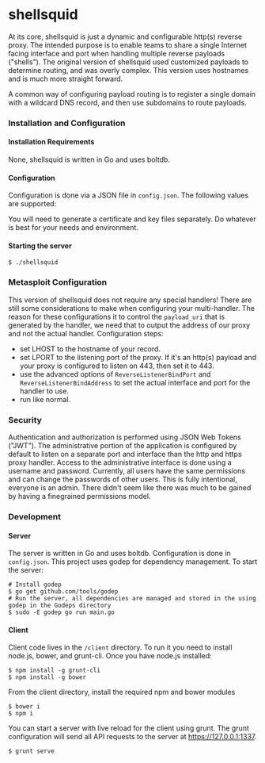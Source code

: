 shellsquid
==========

At its core, shellsquid is just a dynamic and configurable http(s) reverse proxy. The intended purpose is to enable teams to share a single Internet facing interface and port when handling multiple reverse payloads ("shells"). The original version of shellsquid used customized payloads to determine routing, and was overly complex. This version uses hostnames and is much more straight forward.

A common way of configuring payload routing is to register a single domain with a wildcard DNS record, and then use subdomains to route payloads.

### Installation and Configuration

#### Installation Requirements
None, shellsquid is written in Go and uses boltdb.

#### Configuration
Configuration is done via a JSON file in `config.json`. The following values are supported:

You will need to generate a certificate and key files separately. Do whatever is best for your needs and environment.

#### Starting the server
`$ ./shellsquid`

### Metasploit Configuration
This version of shellsquid does not require any special handlers! There are still some considerations to make when configuring your multi-handler. The reason for these configurations it to control the `payload_uri` that is generated by the handler, we need that to output the address of our proxy and not the actual handler. Configuration steps:
  * set LHOST to the hostname of your record.
  * set LPORT to the listening port of the proxy. If it's an http(s) payload and your proxy is configured to listen on 443, then set it to 443.
  * use the advanced options of `ReverseListenerBindPort` and `ReverseListenerBindAddress` to set the actual interface and port for the handler to use.
  * run like normal.

### Security
Authentication and authorization is performed using JSON Web Tokens ("JWT"). The administrative portion of the application is configured by default to listen on a separate port and interface than the http and https proxy handler. Access to the administrative interface is done using a username and password. Currently, all users have the same permissions and can change the passwords of other users. This is fully intentional, everyone is an admin. There didn't seem like there was much to be gained by having a finegrained permissions model.

### Development

#### Server
The server is written in Go and uses boltdb. Configuration is done in `config.json`. This project uses godep for dependency management. To start the server:
```
# Install godep
$ go get github.com/tools/godep
# Run the server, all dependencies are managed and stored in the using godep in the Godeps directory
$ sudo -E godep go run main.go
```

#### Client
Client code lives in the `/client` directory. To run it you need to install node.js, bower, and grunt-cli. Once you have node.js installed:

```
$ npm install -g grunt-cli
$ npm install -g bower
```

From the client directory, install the required npm and bower modules

```
$ bower i
$ npm i
```

You can start a server with live reload for the client using grunt. The grunt configuration will send all API requests to the server at https://127.0.0.1:1337.

```
$ grunt serve
```
